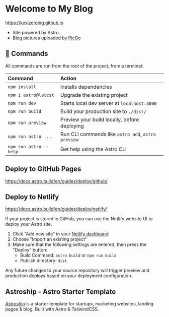 # Welcome to My Blog
https://kexizeroing.github.io

- Site powered by Astro
- Blog pictures uploaded by [PicGo](https://github.com/Molunerfinn/PicGo)

## 🧞 Commands

All commands are run from the root of the project, from a terminal:

| Command                | Action                                             |
| :--------------------- | :------------------------------------------------- |
| `npm install`          | Installs dependencies                              |
| `npm i astro@latest`   | Upgrade the existing project                       |
| `npm run dev`          | Starts local dev server at `localhost:3000`        |
| `npm run build`        | Build your production site to `./dist/`            |
| `npm run preview`      | Preview your build locally, before deploying       |
| `npm run astro ...`    | Run CLI commands like `astro add`, `astro preview` |
| `npm run astro --help` | Get help using the Astro CLI                       |


## Deploy to GitHub Pages
https://docs.astro.build/en/guides/deploy/github/

## Deploy to Netlify
https://docs.astro.build/en/guides/deploy/netlify/

If your project is stored in GitHub, you can use the Netlify website UI to deploy your Astro site.
1. Click "Add new site" in your [Netlify dashboard](https://app.netlify.com)
2. Choose "Import an existing project"
3. Make sure that the following settings are entered, then press the "Deploy" button:
   - Build Command: `astro build` or `npm run build`
   - Publish directory: `dist`

Any future changes to your source repository will trigger preview and production deploys based on your deployment configuration.

## Astroship - Astro Starter Template
[Astroship](https://github.com/surjithctly/astroship) is a starter template for startups, marketing websites, landing pages & blog. Built with Astro & TailwindCSS.
